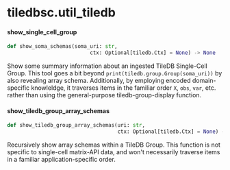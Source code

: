 <a id="tiledbsc.util_tiledb"></a>

# tiledbsc.util\_tiledb

<a id="tiledbsc.util_tiledb.show_soma_schemas"></a>

#### show\_single\_cell\_group

```python
def show_soma_schemas(soma_uri: str,
                           ctx: Optional[tiledb.Ctx] = None) -> None
```

Show some summary information about an ingested TileDB Single-Cell Group.  This tool goes a bit beyond `print(tiledb.group.Group(soma_uri))` by also revealing array schema. Additionally, by employing encoded domain-specific knowleldge, it traverses items in the familiar order `X`, `obs`, `var`, etc. rather than using the general-purpose tiledb-group-display function.

<a id="tiledbsc.util_tiledb.show_tiledb_group_array_schemas"></a>

#### show\_tiledb\_group\_array\_schemas

```python
def show_tiledb_group_array_schemas(uri: str,
                                    ctx: Optional[tiledb.Ctx] = None) -> None
```

Recursively show array schemas within a TileDB Group. This function is not specific to
single-cell matrix-API data, and won't necessarily traverse items in a familiar
application-specific order.

